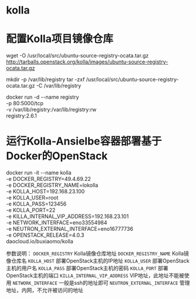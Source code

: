 # kolla
# 配置Kolla项目镜像仓库
wget -O /usr/local/src/ubuntu-source-registry-ocata.tar.gz http://tarballs.openstack.org/kolla/images/ubuntu-source-registry-ocata.tar.gz
<!-- tar -zvxf ubuntu-source-registry-ocata.tar.gz -->
mkdir -p /var/lib/registry
tar -zxf /usr/local/src/ubuntu-source-registry-ocata.tar.gz -C /var/lib/registry

docker run -d --name registry \
-p 80:5000/tcp \
-v /var/lib/registry:/var/lib/registry:rw \
registry:2.6.1

# 运行Kolla-Ansielbe容器部署基于Docker的OpenStack
docker run -it --name kolla \
-e DOCKER_REGISTRY=49.4.69.22 \
-e DOCKER_REGISTRY_NAME=lokolla \
-e KOLLA_HOST=192.168.23.100 \
-e KOLLA_USER=root \
-e KOLLA_PASS=123456 \
-e KOLLA_PORT=22 \
-e KILLA_INTERNAL_VIP_ADDRESS=192.168.23.101 \
-e NETWORK_INTERFACE=eno33554984 \
-e NEUTRON_EXTERNAL_INTERFACE=eno16777736 \
-e OPENSTACK_RELEASE=4.0.3 \
daocloud.io/buxiaomo/kolla

参数说明：
`DOCKER_REGISTRY` Kolla镜像仓库地址
`DOCKER_REGISTRY_NAME` Kolla镜像仓库名
`KOLLA_HOST` 部署OpenStack主机的IP地址
`KOLLA_USER` 部署OpenStack主机的用户名
`KOLLA_PASS` 部署OpenStack主机的密码
`KOLLA_PORT` 部署OpenStack主机的端口
`KILLA_INTERNAL_VIP_ADDRESS` VIP地址，此地址不能被使用
`NETWORK_INTERFACE` 一般是ssh的地址即可
`NEUTRON_EXTERNAL_INTERFACE` 管理地址，内网，不允许被访问的地址
